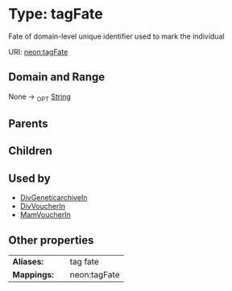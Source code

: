 
# Type: tagFate


Fate of domain-level unique identifier used to mark the individual

URI: [neon:tagFate](https://data.neonscience.org/tagFate)


## Domain and Range

None ->  <sub>OPT</sub> [String](types/String.md)

## Parents


## Children


## Used by

 * [DivGeneticarchiveIn](DivGeneticarchiveIn.md)
 * [DivVoucherIn](DivVoucherIn.md)
 * [MamVoucherIn](MamVoucherIn.md)

## Other properties

|  |  |  |
| --- | --- | --- |
| **Aliases:** | | tag fate |
| **Mappings:** | | neon:tagFate |

